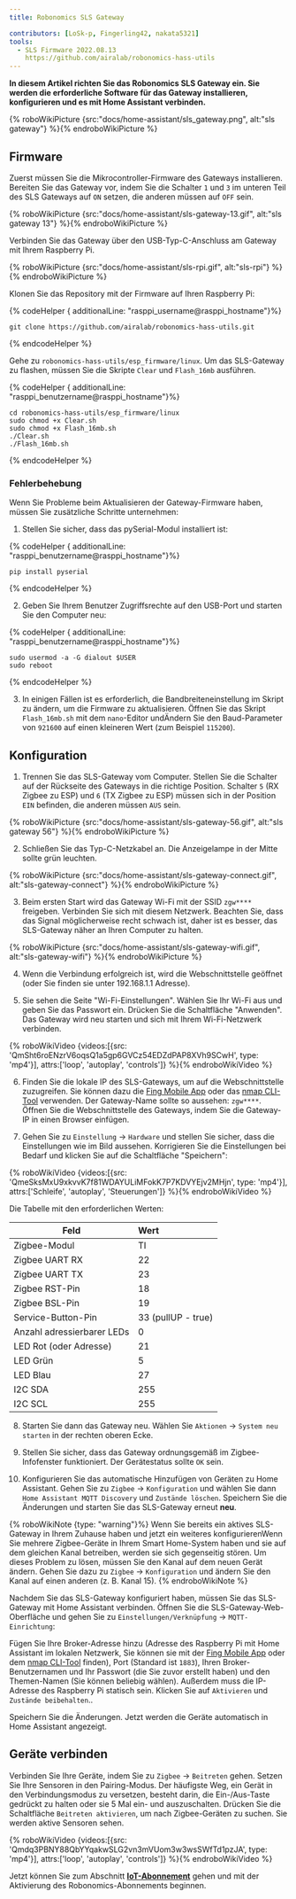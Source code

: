 ```yaml
---
title: Robonomics SLS Gateway

contributors: [LoSk-p, Fingerling42, nakata5321]
tools:
  - SLS Firmware 2022.08.13
    https://github.com/airalab/robonomics-hass-utils
---
```


**In diesem Artikel richten Sie das Robonomics SLS Gateway ein. Sie werden die erforderliche Software für das Gateway installieren, konfigurieren und es mit Home Assistant verbinden.**

{% roboWikiPicture {src:"docs/home-assistant/sls_gateway.png", alt:"sls gateway"} %}{% endroboWikiPicture %}

## Firmware

Zuerst müssen Sie die Mikrocontroller-Firmware des Gateways installieren. Bereiten Sie das Gateway vor, indem Sie die Schalter `1` und `3` im unteren Teil des SLS Gateways auf `ON` setzen, die anderen müssen auf `OFF` sein.

{% roboWikiPicture {src:"docs/home-assistant/sls-gateway-13.gif", alt:"sls gateway 13"} %}{% endroboWikiPicture %}

Verbinden Sie das Gateway über den USB-Typ-C-Anschluss am Gateway mit Ihrem Raspberry Pi.

{% roboWikiPicture {src:"docs/home-assistant/sls-rpi.gif", alt:"sls-rpi"} %}{% endroboWikiPicture %}

Klonen Sie das Repository mit der Firmware auf Ihren Raspberry Pi:

{% codeHelper { additionalLine: "rasppi_username@rasppi_hostname"}%}

```shell
git clone https://github.com/airalab/robonomics-hass-utils.git
```

{% endcodeHelper %}

Gehe zu `robonomics-hass-utils/esp_firmware/linux`. Um das SLS-Gateway zu flashen, müssen Sie die Skripte `Clear` und `Flash_16mb` ausführen.

{% codeHelper { additionalLine: "rasppi_benutzername@rasppi_hostname"}%}

```shell
cd robonomics-hass-utils/esp_firmware/linux
sudo chmod +x Clear.sh
sudo chmod +x Flash_16mb.sh
./Clear.sh
./Flash_16mb.sh
```

{% endcodeHelper %}

### Fehlerbehebung

Wenn Sie Probleme beim Aktualisieren der Gateway-Firmware haben, müssen Sie zusätzliche Schritte unternehmen:

1. Stellen Sie sicher, dass das pySerial-Modul installiert ist:

{% codeHelper { additionalLine: "rasppi_benutzername@rasppi_hostname"}%}

```shell
pip install pyserial
```

{% endcodeHelper %}

2. Geben Sie Ihrem Benutzer Zugriffsrechte auf den USB-Port und starten Sie den Computer neu:

{% codeHelper { additionalLine: "rasppi_benutzername@rasppi_hostname"}%}

```shell
sudo usermod -a -G dialout $USER
sudo reboot
```

{% endcodeHelper %}

3. In einigen Fällen ist es erforderlich, die Bandbreiteneinstellung im Skript zu ändern, um die Firmware zu aktualisieren. Öffnen Sie das Skript `Flash_16mb.sh` mit dem `nano`-Editor undÄndern Sie den Baud-Parameter von `921600` auf einen kleineren Wert (zum Beispiel `115200`).

## Konfiguration

1. Trennen Sie das SLS-Gateway vom Computer. Stellen Sie die Schalter auf der Rückseite des Gateways in die richtige Position. Schalter `5` (RX Zigbee zu ESP) und `6` (TX Zigbee zu ESP) müssen sich in der Position `EIN` befinden, die anderen müssen `AUS` sein.

{% roboWikiPicture {src:"docs/home-assistant/sls-gateway-56.gif", alt:"sls gateway 56"} %}{% endroboWikiPicture %}

2. Schließen Sie das Typ-C-Netzkabel an. Die Anzeigelampe in der Mitte sollte grün leuchten.

{% roboWikiPicture {src:"docs/home-assistant/sls-gateway-connect.gif", alt:"sls-gateway-connect"} %}{% endroboWikiPicture %}

3. Beim ersten Start wird das Gateway Wi-Fi mit der SSID `zgw****` freigeben. Verbinden Sie sich mit diesem Netzwerk. Beachten Sie, dass das Signal möglicherweise recht schwach ist, daher ist es besser, das SLS-Gateway näher an Ihren Computer zu halten.

{% roboWikiPicture {src:"docs/home-assistant/sls-gateway-wifi.gif", alt:"sls-gateway-wifi"} %}{% endroboWikiPicture %}

4. Wenn die Verbindung erfolgreich ist, wird die Webschnittstelle geöffnet (oder Sie finden sie unter 192.168.1.1 Adresse).

5. Sie sehen die Seite "Wi-Fi-Einstellungen". Wählen Sie Ihr Wi-Fi aus und geben Sie das Passwort ein. Drücken Sie die Schaltfläche "Anwenden". Das Gateway wird neu starten und sich mit Ihrem Wi-Fi-Netzwerk verbinden.

{% roboWikiVideo {videos:[{src: 'QmSht6roENzrV6oqsQ1a5gp6GVCz54EDZdPAP8XVh9SCwH', type: 'mp4'}], attrs:['loop', 'autoplay', 'controls']} %}{% endroboWikiVideo %}

6. Finden Sie die lokale IP des SLS-Gateways, um auf die Webschnittstelle zuzugreifen. Sie können dazu die [Fing Mobile App](https://www.fing.com/products) oder das [nmap CLI-Tool](https://vitux.com/find-devices-connected-to-your-network-with-nmap/) verwenden. Der Gateway-Name sollte so aussehen: `zgw****`. Öffnen Sie die Webschnittstelle des Gateways, indem Sie die Gateway-IP in einen Browser einfügen.

7. Gehen Sie zu `Einstellung` -> `Hardware` und stellen Sie sicher, dass die Einstellungen wie im Bild aussehen. Korrigieren Sie die Einstellungen bei Bedarf und klicken Sie auf die Schaltfläche "Speichern":

{% roboWikiVideo {videos:[{src: 'QmeSksMxU9xkvvK7f81WDAYULiMFokK7P7KDVYEjv2MHjn', type: 'mp4'}], attrs:['Schleife', 'autoplay', 'Steuerungen']} %}{% endroboWikiVideo %}

Die Tabelle mit den erforderlichen Werten:

| Feld                    | Wert               |
|--------------------------|:-------------------|
| Zigbee-Modul             | TI                 |
| Zigbee UART RX           | 22                 |
| Zigbee UART TX           | 23                 |
| Zigbee RST-Pin           | 18                 |
| Zigbee BSL-Pin           | 19                 |
| Service-Button-Pin       | 33 (pullUP - true) |
| Anzahl adressierbarer LEDs | 0                |
| LED Rot (oder Adresse)   | 21                 |
| LED Grün                 | 5                  |
| LED Blau                 | 27                 |
| I2C SDA                  | 255                |
| I2C SCL                  | 255                |

8. Starten Sie dann das Gateway neu. Wählen Sie `Aktionen` -> `System neu starten` in der rechten oberen Ecke.

9. Stellen Sie sicher, dass das Gateway ordnungsgemäß im Zigbee-Infofenster funktioniert. Der Gerätestatus sollte `OK` sein.

10. Konfigurieren Sie das automatische Hinzufügen von Geräten zu Home Assistant. Gehen Sie zu `Zigbee` -> `Konfiguration` und wählen Sie dann `Home Assistant MQTT Discovery` und `Zustände löschen`. Speichern Sie die Änderungen und starten Sie das SLS-Gateway erneut **neu**.

{% roboWikiNote {type: "warning"}%} Wenn Sie bereits ein aktives SLS-Gateway in Ihrem Zuhause haben und jetzt ein weiteres konfigurierenWenn Sie mehrere Zigbee-Geräte in Ihrem Smart Home-System haben und sie auf dem gleichen Kanal betreiben, werden sie sich gegenseitig stören. Um dieses Problem zu lösen, müssen Sie den Kanal auf dem neuen Gerät ändern. Gehen Sie dazu zu `Zigbee` -> `Konfiguration` und ändern Sie den Kanal auf einen anderen (z. B. Kanal 15). {% endroboWikiNote %}

Nachdem Sie das SLS-Gateway konfiguriert haben, müssen Sie das SLS-Gateway mit Home Assistant verbinden. Öffnen Sie die SLS-Gateway-Web-Oberfläche und gehen Sie zu `Einstellungen/Verknüpfung` -> `MQTT-Einrichtung`:

Fügen Sie Ihre Broker-Adresse hinzu (Adresse des Raspberry Pi mit Home Assistant im lokalen Netzwerk, Sie können sie mit der [Fing Mobile App](https://www.fing.com/products) oder dem [nmap CLI-Tool](https://vitux.com/find-devices-connected-to-your-network-with-nmap/) finden), Port (Standard ist `1883`), Ihren Broker-Benutzernamen und Ihr Passwort (die Sie zuvor erstellt haben) und den Themen-Namen (Sie können beliebig wählen). Außerdem muss die IP-Adresse des Raspberry Pi statisch sein. Klicken Sie auf `Aktivieren` und `Zustände beibehalten`..


Speichern Sie die Änderungen. Jetzt werden die Geräte automatisch in Home Assistant angezeigt.

## Geräte verbinden

Verbinden Sie Ihre Geräte, indem Sie zu `Zigbee` -> `Beitreten` gehen. Setzen Sie Ihre Sensoren in den Pairing-Modus. Der häufigste Weg, ein Gerät in den Verbindungsmodus zu versetzen, besteht darin, die Ein-/Aus-Taste gedrückt zu halten oder sie 5 Mal ein- und auszuschalten. Drücken Sie die Schaltfläche `Beitreten aktivieren`, um nach Zigbee-Geräten zu suchen. Sie werden aktive Sensoren sehen.

{% roboWikiVideo {videos:[{src: 'Qmdq3PBNY88QbYYqakwSLG2vn3mVUom3w3wsSWfTd1pzJA', type: 'mp4'}], attrs:['loop', 'autoplay', 'controls']} %}{% endroboWikiVideo %}

Jetzt können Sie zum Abschnitt [**IoT-Abonnement**](/docs/sub-activate) gehen und mit der Aktivierung des Robonomics-Abonnements beginnen.